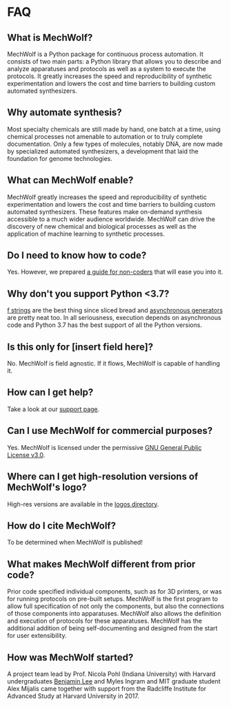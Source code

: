 # FAQ

## What is MechWolf?

MechWolf is a Python package for continuous process automation. It
consists of two main parts: a Python library that allows you to describe
and analyze apparatuses and protocols as well as a system to execute the
protocols. It greatly increases the speed and reproducibility of
synthetic experimentation and lowers the cost and time barriers to
building custom automated synthesizers.

## Why automate synthesis?

Most specialty chemicals are still made by hand, one batch at a time,
using chemical processes not amenable to automation or to truly complete
documentation. Only a few types of molecules, notably DNA, are now made
by specialized automated synthesizers, a development that laid the
foundation for genome technologies.

## What can MechWolf enable?

MechWolf greatly increases the speed and reproducibility of synthetic
experimentation and lowers the cost and time barriers to building custom
automated synthesizers. These features make on-demand synthesis
accessible to a much wider audience worldwide. MechWolf can drive the
discovery of new chemical and biological processes as well as the
application of machine learning to synthetic processes.

## Do I need to know how to code?

Yes. However, we prepared [a guide for non-coders](../guide/gentle_intro) that will ease you into it.

## Why don't you support Python \<3.7?

[f strings](https://www.python.org/dev/peps/pep-0498/) are the best thing since sliced bread and [asynchronous generators](https://www.python.org/dev/peps/pep-0492/) are pretty neat too.
In all seriousness, execution depends on asynchronous code and Python 3.7 has the best support of all the Python versions.

## Is this only for \[insert field here\]?

No. MechWolf is field agnostic. If it flows, MechWolf is capable of handling it.

## How can I get help?

Take a look at our [support page](support).

## Can I use MechWolf for commercial purposes?

Yes. MechWolf is licensed under the permissive [GNU General Public License v3.0](license).

## Where can I get high-resolution versions of MechWolf's logo?

High-res versions are available in the [logos directory](https://github.com/Benjamin-Lee/MechWolf/tree/master/logo).

## How do I cite MechWolf?

To be determined when MechWolf is published!

## What makes MechWolf different from prior code?

Prior code specified individual components, such as for 3D printers, or was for running protocols on pre-built setups.
MechWolf is the first program to allow full specification of not only the components, but also the connections of those components into apparatuses.
MechWolf also allows the definition and execution of protocols for these apparatuses.
MechWolf has the additional addition of being self-documenting and designed from the start for user extensibility.

## How was MechWolf started?

A project team lead by Prof. Nicola Pohl (Indiana University) with Harvard undergraduates [Benjamin Lee](http://www.github.com/benjamin-lee) and Myles Ingram and MIT graduate student Alex Mijalis came together with support from the Radcliffe Institute for Advanced Study at Harvard University in 2017.
